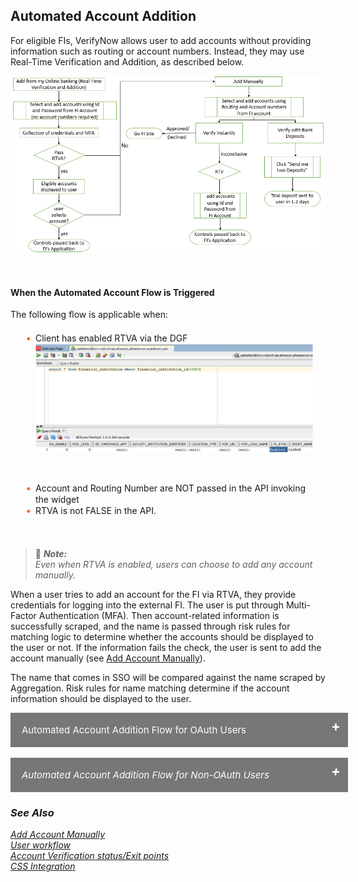 ## Automated Account Addition

For eligible FIs, VerifyNow allows user to add accounts without providing information such as routing or account numbers. Instead, they may use Real-Time Verification and Addition, as described below.

<center>

![image](../assets/images/automated-account-flow.png)

&nbsp;

</center>


#### When the Automated Account Flow is Triggered

The following flow is applicable when:
<div class="card-body">
<ul>
<li>Client has enabled RTVA via the DGF</li>

<center>

<img src="https://raw.githubusercontent.com/Fiserv/VerifyNow/develop/assets/images/RTVA-enabled.png">

&nbsp;

</center>

<li>Account and Routing Number are NOT passed in the API invoking the widget</li>

<li>RTVA is not FALSE in the API.</li>
</ul>
</div>


&nbsp;

<!-- theme: info -->
 
> :memo: _**Note:** <br/>Even when RTVA is enabled, users can choose to add any account manually._


When a user tries to add an account for the FI via RTVA, they provide credentials for logging into the external FI. The user is put through Multi-Factor Authentication (MFA). Then account-related information is successfully scraped, and the name is passed through risk rules for matching logic to determine whether the accounts should be displayed to the user or not. If the information fails the check, the user is sent to add the account manually (see [Add Account Manually](?path=docs/add-account-manually.md)).

The name that comes in SSO will be compared against the name scraped by Aggregation. Risk rules for name matching determine if the account information should be displayed to the user.

<div>
    <input type="checkbox" class="collapsible-checkbox" id="section1">
    <label class="label-expand" for="section1">Automated Account Addition Flow for OAuth Users</label>
    <div class="content-expand">

&nbsp;

<!-- theme: info -->
 
<p class="block-quote">📝 <em><strong>Note:</strong> <br/>The following steps are applicable to Financial Institutions that is OAuth Enabled.<p/>

<center>

<img src="https://raw.githubusercontent.com/Fiserv/VerifyNow/develop/assets/images/oauth-enabled.png">

&nbsp;

</center>

1.	Click the appropriate icon, or type in the search box to choose the Financial Institution.

<div class="card-container">
        <div style="margin: 5px">
            <img src="https://raw.githubusercontent.com/Fiserv/VerifyNow/develop/assets/images/bank-list.png">
        </div>
        <div style="margin: 5px">
            <img src="https://raw.githubusercontent.com/Fiserv/VerifyNow/develop/assets/images/bank-search.png" height="315" width="600">
        </div>
</div>

2.	Once the respective financial institution is selected, the user will be navigated to the OAuth authentication screen.

<center>

<img src="https://raw.githubusercontent.com/Fiserv/VerifyNow/develop/assets/images/verify-instantly.png" width="300" height="300">

&nbsp;

</center>

3.	Click Authenticate. </br>

4.	Enter the login credentials to sign-in.

<center>

<img src="https://raw.githubusercontent.com/Fiserv/VerifyNow/develop/assets/images/fiserv-login.png" width="300" height="300">

&nbsp;

</center>

5.	Then the user is navigated to the multifactor authentication screen.

<center>

<img src="https://raw.githubusercontent.com/Fiserv/VerifyNow/develop/assets/images/MFA.png" width="300" height="150">

&nbsp;

</center>

6.	Once the details are added, click Submit. </br>

7.	Select the account in the Consent Page. 

<center>

<img src="https://raw.githubusercontent.com/Fiserv/VerifyNow/develop/assets/images/consent-page.png" width="300" height="150">

&nbsp;

</center>

8.	Click Authorize. </br>

9.	Pop-up screen appears as shown below.

<center>

<img src="https://raw.githubusercontent.com/Fiserv/VerifyNow/develop/assets/images/window-autoclose-page.png " width="300" height="150">

&nbsp;

</center>

10.	Once the user successfully authenticates with the financial institution, they will need to choose which account(s) to add.

<center>

<img src="https://raw.githubusercontent.com/Fiserv/VerifyNow/develop/assets/images/selecting-account-page.png " width="300" height="150">

&nbsp;

</center>

11.	Clicking the Add button will complete the verification flow.

    <div class="card-body">
    <ul>
    <li>Selecting “Add your account manually” will take the user to the add account manually flow. </li>
    </ul>
    </div>

</div>
</div>
</br>
<div>
    <input type="checkbox" class="collapsible-checkbox" id="section2">
    <label class="label-expand" for="section2">Automated Account Addition Flow for Non-OAuth Users</label>
    <div class="content-expand">

&nbsp;

<!-- theme: info -->

<p class="block-quote">📝 <em><strong>Note:</strong> <br/>The following steps are applicable to Financial Institutions that are not OAuth Enabled.</p>

<center>

<img src="https://raw.githubusercontent.com/Fiserv/VerifyNow/develop/assets/images/non-oauth-enabled.png ">
&nbsp;

</center>

1.	Click the appropriate icon, or type in the search box to choose the Financial Institution.    

    <div class="card-container">
        <div style="margin: 5px">
            <img src="https://raw.githubusercontent.com/Fiserv/VerifyNow/develop/assets/images/bank-list.png">
        </div>
        <div style="margin: 5px">
            <img src="https://raw.githubusercontent.com/Fiserv/VerifyNow/develop/assets/images/bank-search.png" height="290" width="600">
        </div>
    </div>

2.	Here, the user will have the option of adding from their online banking website or adding an account manually.

<center>

<img src="https://raw.githubusercontent.com/Fiserv/VerifyNow/develop/assets/images/add-account-manually.png " width="300" height="250">
&nbsp;

</center>

<div class="card-body">
        <ul>
            <li>To use Real-Time Verification and Addition, the user will enter the User ID and Password for their bank account and click the Submit button. </li>
            <li>To add an account manually, the user will click the Add Account Manually button. </li>
        </ul>
</div>

3.	Once the user successfully authenticates with the financial institution, they will need to choose which account(s) to add.

<center>

<img src="https://raw.githubusercontent.com/Fiserv/VerifyNow/develop/assets/images/choose-bank-account.png " width="300" height="150">

&nbsp;

</center>

4.	Clicking the Add button will complete the verification flow.
    
    <div class="card-body">
    <ul>
    <li>Selecting “Add your account manually” will take the user to the add account manually flow. </li>
    </ul>
    </div>

</div>
</div>

### See Also

[Add Account Manually](?path=docs/add-account-manually.md)</br>
[User workflow](?path=docs/user-workflow.md)</br>
[Account Verification status/Exit points](?path=docs/account-verification-status.md)</br>
[CSS Integration](?path=docs/css-integration.md)

<style>
    .card-body ul {
        list-style: none;
        padding-left: 20px;
    }
    .card-body ul li::before {
        content: "\2022";
        font-size: 1.1em;
        color: #f60;
        display: inline-block;
        width: 1em;
        margin-left: -1em;
    }
    .card-container {
            display: flex;
            justify-content: space-between;
        }
        .card {
            border: 1px solid black;
            border-radius: 8px;
            margin: 5px;
            display: flex;
            flex-direction: column;
        }
   .collapsible-container {
        width: 100%;
    }

    .collapsible-checkbox {
        display: none;
    }

    .label-expand {
        background-color: #777;
        color: white;
        cursor: pointer;
        padding: 18px;
        width: 100%;
        border: none;
        text-align: left;
        outline: none;
        font-size: 15px;
        display: block;
        position: relative;
    }
   .label-expand::after{
        content: '+';
        font-size: 22px;
        font-weight: bold;
        position: absolute;
        right: 12px;
        top: 8px;
    }
    input:checked + label::after {
        content: '-';
        font-size: 22px;
        right: 14px;
        top: 8px;
    }

    .collapsible-checkbox:checked+.label-expand {
        background-color: #555;
    }

    .content-expand {
        padding: 0 18px;
        display: none;
        overflow: hidden;
        background-color: #f1f1f1;
    }

    .collapsible-checkbox:checked+.label-expand+.content-expand {
        display: block;
    }


    .block-quote {
        padding: 1em;
        color: #6a737d;
        border-left: 0.375em solid #40a9ff;
        background: #e6f7ff;
        border-radius: 3px;
    }

    .content-left {
        width: 50%
    }

    .image-otp {
        width: 40%
    }

    .content-body {
        display: flex;
        align-items: center;
        justify-content: space-between;
        padding: 20px;
    }

    .image-center {
      display: block;
      margin-left: auto;
      margin-right: auto;
      width: 70%;
    }
    
    .card-body {
        margin: 20px;
    }
</style>